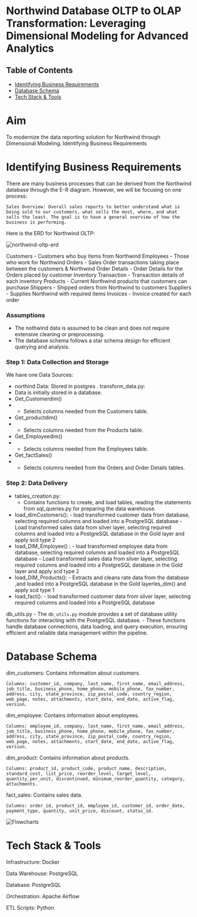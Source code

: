 # Northwind Database OLTP to OLAP Transformation: Leveraging Dimensional Modeling for Advanced Analytics

## Table of Contents
- [Identifying Business Requirements](#Identifying-Business-Requirements)
- [Database Schema](#database-schema)
- [Tech Stack & Tools](#tech-stack--tools)

# Aim

To modernize the data reporting solution for Northwind through Dimensional Modeling.
Identifying Business Requirements

# Identifying Business Requirements

There are many business processes that can be derived from the Northwind database through the E-R diagram. However, we will be focusing on one process:

    Sales Overview: Overall sales reports to better understand what is being sold to our customers, what sells the most, where, and what sells the least. The goal is to have a general overview of how the business is performing.
    
Here is the ERD for Northwind OLTP:

![northwind-oltp-erd](https://github.com/MAHMOUDMAMDOH8/OLAP_Dimensional_Modeling_for_Advanced_Analytics/assets/111503676/3e6d12ef-fa3a-4f03-82fb-c867b65bc343)


Customers - Customers who buy items from Northwind
Employees - Those who work for Northwind
Orders - Sales Order transactions taking place between the customers & Northwind
Order Details - Order Details for the Orders placed by customer
Inventory Transaction - Transaction details of each inventory
Products - Current Northwind products that customers can purchase
Shippers - Shipped orders from Northwind to customers
Suppliers - Supplies Northwind with required items
Invoices - Invoice created for each order



### Assumptions
- The nothwind data is assumed to be clean and does not require extensive cleaning or preprocessing.
- The database schema follows a star schema design for efficient querying and analysis.
### Step 1: Data Collection and Storage
We have  one Data Sources:
  - northind  Data: Stored in postgres . 
transform_data.py:
 -  Data is initially stored in a database.
 - Get_Customerdim()
 - - Selects columns needed from the Customers table.
 - Get_productdim()
 - - Selects columns needed from the Products table.
 - Get_Employeedim()
 - - Selects columns needed from the Employees table.
 - Get_factSales()
 -  - Selects columns needed from the Orders and Order Details tables.
### Step 2: Data Delivery
 - tables_creation.py:
    - Contains functions to create, and load tables, reading the statements from sql_queries.py for preparing the data warehouse.
 - load_dimCustomers():
        - load transformed customer data from  database, selecting required columns and loaded into a PostgreSQL database 
        - Load transformed sales data from silver layer, selecting required columns and loaded into a PostgreSQL database in the Gold layer and apply scd type 2 
 - load_DIM_Employee() :
        -  load transformed  employee data from  database, selecting required columns and loaded into a PostgreSQL database 
        -  Load transformed sales data from silver layer, selecting required columns and loaded into a PostgreSQL database in the Gold layer and apply scd type 2 
 - load_DIM_Products():
        -  Extracts and cleans rate data from the database ,and loaded into a PostgreSQL database in the Gold layerles_dim() and apply scd type 1 
 - load_fact():
        - load transformed customer data from  silver layer, selecting required columns and loaded into a PostgreSQL database 
   
  db_utils.py
    - The `db_utils.py` module provides a set of database utility functions for interacting with the PostgreSQL database. 
    - These functions handle database connections, data loading, and query execution, ensuring efficient and reliable data management within the pipeline.



# Database Schema

dim_customers: Contains information about customers.

    Columns: customer_id, company, last_name, first_name, email_address, job_title, business_phone, home_phone, mobile_phone, fax_number, address, city, state_province, zip_postal_code, country_region, web_page, notes, attachments, start_date, end_date, active_flag, version.

dim_employee: Contains information about employees.

    Columns: employee_id, company, last_name, first_name, email_address, job_title, business_phone, home_phone, mobile_phone, fax_number, address, city, state_province, zip_postal_code, country_region, web_page, notes, attachments, start_date, end_date, active_flag, version.
    
dim_product: Contains information about products.

    Columns: product_id, product_code, product_name, description, standard_cost, list_price, reorder_level, target_level, quantity_per_unit, discontinued, minimum_reorder_quantity, category, attachments.

fact_sales: Contains sales data.

    Columns: order_id, product_id, employee_id, customer_id, order_date, payment_type, quantity, unit_price, discount, status_id.


![Flowcharts](https://github.com/MAHMOUDMAMDOH8/OLAP_Dimensional_Modeling_for_Advanced_Analytics/assets/111503676/04b45fb2-fd07-4ec2-94cb-43506e1944a1)


# Tech Stack & Tools

Infrastructure: Docker

Data Warehouse: PostgreSQL

Database: PostgreSQL

Orchestration: Apache Airflow

ETL Scripts:   Python




